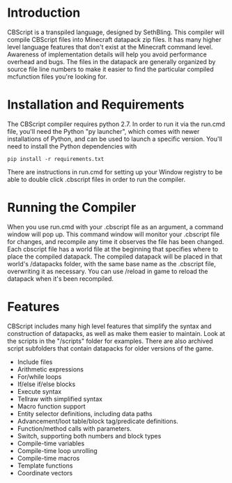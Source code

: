 # Introduction

CBScript is a transpiled language, designed by SethBling. This compiler will compile CBScript files into Minecraft datapack zip files. It has many higher level language features that don't exist at the Minecraft command level. Awareness of implementation details will help you avoid performance overhead and bugs. The files in the datapack are generally organized by source file line numbers to make it easier to find the particular compiled mcfunction files you're looking for.

# Installation and Requirements

The CBScript compiler requires python 2.7. In order to run it via the run.cmd file, you'll need the Python "py launcher", which comes with newer installations of Python, and can be used to launch a specific version. You'll need to install the Python dependencies with

```pip install -r requirements.txt```

There are instructions in run.cmd for setting up your Window registry to be able to double click .cbscript files in order to run the compiler.

# Running the Compiler

When you use run.cmd with your .cbscript file as an argument, a command window will pop up. This command window will monitor your .cbscript file for changes, and recompile any time it observes the file has been changed. Each cbscript file has a world file at the beginning that specifies where to place the compiled datapack. The compiled datapack will be placed in that world's /datapacks folder, with the same base name as the .cbscript file, overwriting it as necessary. You can use /reload in game to reload the datapack when it's been recompiled.

# Features

CBScript includes many high level features that simplify the syntax and construction of datapacks, as well as make them easier to maintain. Look at the scripts in the "/scripts" folder for examples. There are also archived script subfolders that contain datapacks for older versions of the game.

* Include files
* Arithmetic expressions
* For/while loops
* If/else if/else blocks
* Execute syntax
* Tellraw with simplified syntax
* Macro function support
* Entity selector definitions, including data paths
* Advancement/loot table/block tag/predicate definitions.
* Function/method calls with parameters.
* Switch, supporting both numbers and block types
* Compile-time variables
* Compile-time loop unrolling
* Compile-time macros
* Template functions
* Coordinate vectors

